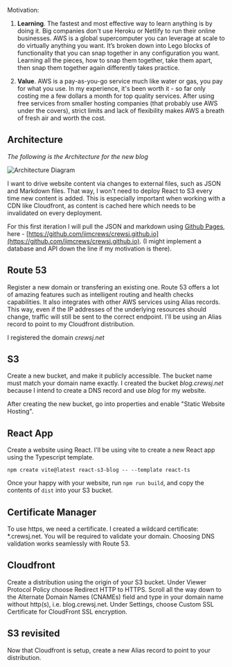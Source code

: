 Motivation: 

1. **Learning**. The fastest and most effective way to learn anything is by doing it. Big companies don't use Heroku or Netlify to run their online businesses. AWS is a global supercomputer you can leverage at scale to do virtually anything you want. It’s broken down into Lego blocks of functionality that you can snap together in any configuration you want. Learning all the pieces, how to snap them together, take them apart, then snap them together again differently takes practice.

2. **Value**. AWS is a pay-as-you-go service much like water or gas, you pay for what you use. In my experience, it's been worth it - so far only costing me a few dollars a month for top quality services. After using free services from smaller hosting companies (that probably use AWS under the covers), strict limits and lack of flexibility makes AWS a breath of fresh air and worth the cost.

## Architecture

*The following is the Architecture for the new blog*

![Architecture Diagram](https://s3.ap-southeast-2.amazonaws.com/blog.crewsj.net/shared_images/architecture_diagram_01.png "Architecture Diagram")

I want to drive website content via changes to external files, such as JSON and Markdown files. That way, I won't need to deploy React to S3 every time new content is added. This is especially important when working with a CDN like Cloudfront, as content is cached here which needs to be invalidated on every deployment.

For this first iteration I will pull the JSON and markdown using [Github Pages](https://pages.github.com/), here - [https://github.com/jimcrews/crewsj.github.io](https://github.com/jimcrews/crewsj.github.io). (I might implement a database and API down the line if my motivation is there).

## Route 53
Register a new domain or transfering an existing one. Route 53 offers a lot of amazing features such as intelligent routing and health checks capabilities. It also integrates with other AWS services using Alias records. This way, even if the IP addresses of the underlying resources should change, traffic will still be sent to the correct endpoint. I'll be using an Alias record to point to my Cloudfront distribution.

I registered the domain *crewsj.net*


## S3
Create a new bucket, and make it publicly accessible. The bucket name must match your domain name exactly. I created the bucket *blog.crewsj.net* because I intend to create a DNS record and use *blog* for my website.

After creating the new bucket, go into properties and enable "Static Website Hosting".


## React App
Create a website using React. I'll be using vite to create a new React app using the Typescript template.

```
npm create vite@latest react-s3-blog -- --template react-ts
```

Once your happy with your website, run ```npm run build```, and copy the contents of ```dist``` into your S3 bucket.


## Certificate Manager
To use https, we need a certificate. I created a wildcard certificate: *.crewsj.net. You will be required to validate your domain. Choosing DNS validation works seamlessly with Route 53.


## Cloudfront
Create a distribution using the origin of your S3 bucket. Under Viewer Protocol Policy choose Redirect HTTP to HTTPS. Scroll all the way down to the Alternate Domain Names (CNAMEs) field and type in your domain name without http(s), i.e. blog.crewsj.net. Under Settings, choose Custom SSL Certificate for CloudFront SSL encryption.

## S3 revisited
Now that Cloudfront is setup, create a new Alias record to point to your distribution.

